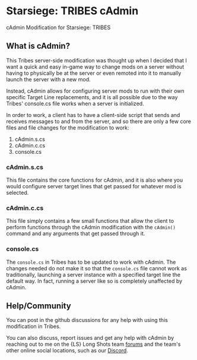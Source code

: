 # Starsiege: TRIBES cAdmin
cAdmin Modification for Starsiege: TRIBES

## What is cAdmin?

This Tribes server-side modification was thought up when I decided that I want a quick and easy in-game way to change mods on a server without having to physically be at the server or even remoted into it to manually launch the server with a new mod.

Instead, cAdmin allows for configuring server mods to run with their own specific Target Line replacements, and it is all possible due to the way Tribes' console.cs file works when a server is initialized.

In order to work, a client has to have a client-side script that sends and receives messages to and from the server, and so there are only a few core files and file changes for the modification to work:
1. cAdmin.s.cs
2. cAdmin.c.cs
3. console.cs

### cAdmin.s.cs
This file contains the core functions for cAdmin, and it is also where you would configure server target lines that get passed for whatever mod is selected.

### cAdmin.c.cs
This file simply contains a few small functions that allow the client to perform functions through the cAdmin modification with the `cAdmin()` command and any arguments that get passed through it.

### console.cs
The `console.cs` in Tribes has to be updated to work with cAdmin. The changes needed do not make it so that the `console.cs` file cannot work as traditionally, launching a server instance with a specified target line the default way. In fact, running a server like so is completely unaffected by cAdmin.

## Help/Community
You can post in the github discussions for any help with using this modification in Tribes.

You can also discuss, report issues and get any help with cAdmin by reaching out to me on the {LS} Long Shots team [forums](https://longshots.mk0.pw/forums/) and the team's other online social locations, such as our [Discord](https://longshots.mk0.pw/discord/).
